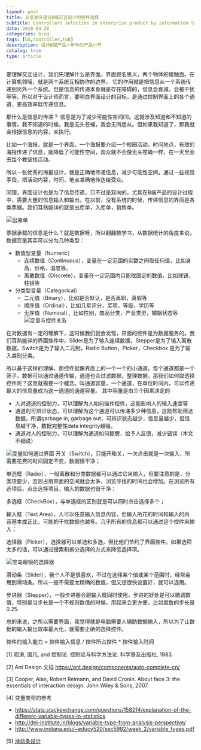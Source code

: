 ```yaml
---
layout: post
title: 从信息传递谈B端交互设计的控件选择
subtitle: Controllers selection in enterprise product by information transfer
date: 2018-04-28
categories: blog
tags: [UX,controller,toB]
description: 设计B端产品一年半的产品小节
catalog: true
type: article
---
```



要理解交互设计，我们先理解什么是界面。界面顾名思义，两个物体的接触面。在计算机领域，就是两个系统互相协作的边界。
它的作用就是把信息从一个系统传递到另外一个系统。但是信息的传递本身就是存在障碍的，信息会衰减，会被干扰等等。所以对于设计师而言，要明白界面设计的目标，是通过控制界面上的各个通道，更高效率低传递信息。

那什么是信息的传递？ 信息是为了减少可能性空间[1]。这就涉及知道和不知道的事情，我不知道的时候，我是无头苍蝇，我会无所适从。但如果我知道了，那我就会根据信息的内容，来执行。

比如一个海报，就是一个界面，一个海报要介绍一个校园活动，时间地点，有效的海报传递了信息，就降低了可能性空间，观众就不会像无头苍蝇一样，在一天里面去每个教室找活动。

所以一张优秀的海报设计，就是正确地传递信息，减少可能性空间，通过一些视觉手段，把活动内容，时间，地点准确地传达给受众。

同理，界面设计也是为了信息传递，只不过是双向的，尤其在B端产品的设计过程中，需要大量的信息输入和输出。在以前，没有系统的时候，传递信息的界面是各类票据。我们耳熟能详的就是出库单，入库单，销售单。

![出库单](http://www.andln.com/post_img/Outbound_order.png)

票据承载的信息是什么？就是数据呀，所以翻翻数学书，从数据统计的角度来说，数据变量其实可以分为几种类型：
- 数值型变量（Numeric）
	- 连续数值（Continuous），变量在一定范围的实数之间取任何值，比如身高，价格，温度等。
	- 离散数值（Discrete），变量在一定范围内只能取固定的数值，比如球镜，柱镜等
- 分类型变量（Categorical）
	- 二元值（Binary），比如是否默认，是否离职，真假等
	- 顺序值（Ordinal），比如几星评分，奖项，等级，学历等
	- 无序值（Nominal），比如性别，商品分类，产业类型，婚姻状态等
![变量与控件关系](http://www.andln.com/post_img/controller_variable_and_controller.png)

在对数据有一定的理解下，这时候我们就会发现，界面的控件是为数据服务的。我们耳熟能详的界面控件中，Slider是为了输入连续数据，Stepper是为了输入离散数据，Switch是为了输入二元制，Radio Button，Picker，Checkbox 是为了输入类别分类。

所以基于这样的理解，那控件就像界面上的一个一个的小通道，每个通道都是一个筛子，数据可以通过通道传输，通道也会过滤数据，整理数据。那我们如何取选择控件呢？这里就需要一个概念。叫通道容量，一个通道，在单位时间内，可以传递最大的信息量成为这一通道的通道容量。
其中容量是由三个因素决定的
- 人对通道的控制力，可以理解为人如何操作控件，这能影响人的输入速度等
- 通道的可辨识状态，可以理解为这个通道可以传递多少种信息，这能帮助筛选数据，所谓garbage in, garbage out，可辨识状态越少，信息量越少，但信息越干净，数据完整性data integrity越强。
- 通道对人的控制力，可以理解为通道如何提醒，给予人反馈，减少错误（本文不细说）


![变量如何通过界面](http://www.andln.com/post_img/controller_relation_between_variable_controller.png)
开关（Switch），只能开和关，一次点击就是一次输入，所需要花费的时间固定不变，数据很干净；

单选框（Radio），一般离散和分类数据都可以通过它来输入，但要注意的是，分类项要少，否则占用界面的空间就会太多，浏览寻找的时间也会增加。在浏览所有选项后，点击选择项目。输入的数据也很干净；

多选框（CheckBox），与单选框的区别就是可以同时点击选择多个；

输入框（Text Area），人可以任意输入信息内容，但输入所花的时间和输入的内容基本成正比，可能的干扰数据也越多。几乎所有的信息都可以通过这个控件来输入；

选择器（Picker），选择器可以单选和多选，但比他们节约了界面控件。如果选项太多的话，可以通过搜索和拆分选择的方式来降低选择项。


![宝岛眼镜的选择器](http://www.andln.com/post_img/controller_picker.png)

滑动条（Slider），我个人不是很喜欢，不过在选择某个值或某个范围时，经常会用到滑动条。所以一般不需要太精确的数值，但又想很快设置好，就可以选用。

步进器（Stepper），一般步进器会跟输入框同时使用，步进的好处是可以微调数值，特别是当步长是一个不规则数值的时候，用起来会更方便。比如度数的步长是0.25.

总的来说，之所以需要界面，我觉得就是电脑需要人辅助数据输入，所以为了让数据的输入输出效率最大化，就需要正确的选择控件。

控件的输入能力 = 控件输入信息 / 控件所占控件 * 控件输入时间



[1] 观涛, 国凡, and 控制论. 控制论与科学方法论. 科学普及出版社, 1983.

[2] Ant Design 文档 https://ant.design/components/auto-complete-cn/

[3] Cooper, Alan, Robert Reimann, and David Cronin. About face 3: the essentials of interaction design. John Wiley & Sons, 2007.

[4] 变量类型的参考
- https://stats.stackexchange.com/questions/158214/explanation-of-the-different-variable-types-in-statistics
- http://dni-institute.in/blogs/variable-type-from-analysis-perspective/
- http://www.indiana.edu/~educy520/sec5982/week_2/variable_types.pdf

[5] [滑动条设计](http://blog.jobbole.com/95198/)

